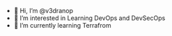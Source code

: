 - 👋 Hi, I’m @v3dranop
- 👀 I’m interested in Learning DevOps and DevSecOps
- 🌱 I’m currently learning Terrafrom


<!---
v3dranop/v3dranop is a ✨ special ✨ repository because its `README.md` (this file) appears on your GitHub profile.
You can click the Preview link to take a look at your changes.
--->
